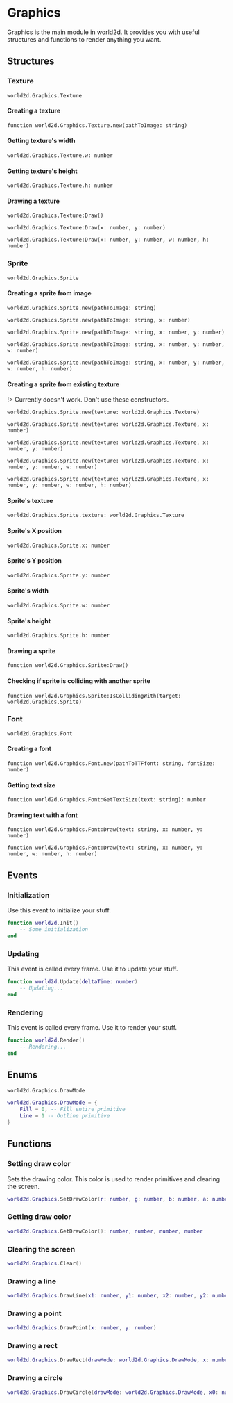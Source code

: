 # Graphics
Graphics is the main module in world2d. It provides you with useful structures and functions to render anything you want.

## Structures

### Texture
``world2d.Graphics.Texture``

#### Creating a texture
``function world2d.Graphics.Texture.new(pathToImage: string)``

#### Getting texture's width
``world2d.Graphics.Texture.w: number``

#### Getting texture's height
``world2d.Graphics.Texture.h: number``

#### Drawing a texture
``world2d.Graphics.Texture:Draw()``

``world2d.Graphics.Texture:Draw(x: number, y: number)``

``world2d.Graphics.Texture:Draw(x: number, y: number, w: number, h: number)``

### Sprite
``world2d.Graphics.Sprite``

#### Creating a sprite from image
``world2d.Graphics.Sprite.new(pathToImage: string)``

``world2d.Graphics.Sprite.new(pathToImage: string, x: number)``

``world2d.Graphics.Sprite.new(pathToImage: string, x: number, y: number)``

``world2d.Graphics.Sprite.new(pathToImage: string, x: number, y: number, w: number)``

``world2d.Graphics.Sprite.new(pathToImage: string, x: number, y: number, w: number, h: number)``

#### Creating a sprite from existing texture

!> Currently doesn't work. Don't use these constructors.

``world2d.Graphics.Sprite.new(texture: world2d.Graphics.Texture)``

``world2d.Graphics.Sprite.new(texture: world2d.Graphics.Texture, x: number)``

``world2d.Graphics.Sprite.new(texture: world2d.Graphics.Texture, x: number, y: number)``

``world2d.Graphics.Sprite.new(texture: world2d.Graphics.Texture, x: number, y: number, w: number)``

``world2d.Graphics.Sprite.new(texture: world2d.Graphics.Texture, x: number, y: number, w: number, h: number)``

#### Sprite's texture
``world2d.Graphics.Sprite.texture: world2d.Graphics.Texture``

#### Sprite's X position
``world2d.Graphics.Sprite.x: number``

#### Sprite's Y position
``world2d.Graphics.Sprite.y: number``

#### Sprite's width
``world2d.Graphics.Sprite.w: number``

#### Sprite's height
``world2d.Graphics.Sprite.h: number``

#### Drawing a sprite
``function world2d.Graphics.Sprite:Draw()``

#### Checking if sprite is colliding with another sprite
``function world2d.Graphics.Sprite:IsCollidingWith(target: world2d.Graphics.Sprite)``

### Font
``world2d.Graphics.Font``

#### Creating a font
``function world2d.Graphics.Font.new(pathToTTFfont: string, fontSize: number)``

#### Getting text size
``function world2d.Graphics.Font:GetTextSize(text: string): number``

#### Drawing text with a font
``function world2d.Graphics.Font:Draw(text: string, x: number, y: number)``

``function world2d.Graphics.Font:Draw(text: string, x: number, y: number, w: number, h: number)``

## Events

### Initialization
Use this event to initialize your stuff.

```lua
function world2d.Init()
    -- Some initialization
end
```

### Updating
This event is called every frame. Use it to update your stuff.

```lua
function world2d.Update(deltaTime: number)
    -- Updating...
end
```

### Rendering
This event is called every frame. Use it to render your stuff.

```lua
function world2d.Render()
    -- Rendering...
end
```

## Enums

``world2d.Graphics.DrawMode``
```lua
world2d.Graphics.DrawMode = {
    Fill = 0, -- Fill entire primitive
    Line = 1 -- Outline primitive
}
```

## Functions

### Setting draw color
Sets the drawing color. This color is used to render primitives and clearing the screen.

```lua
world2d.Graphics.SetDrawColor(r: number, g: number, b: number, a: number)
```

### Getting draw color
```lua
world2d.Graphics.GetDrawColor(): number, number, number, number
```

### Clearing the screen
```lua
world2d.Graphics.Clear()
```

### Drawing a line
```lua
world2d.Graphics.DrawLine(x1: number, y1: number, x2: number, y2: number)
```

### Drawing a point
```lua
world2d.Graphics.DrawPoint(x: number, y: number)
```

### Drawing a rect
```lua
world2d.Graphics.DrawRect(drawMode: world2d.Graphics.DrawMode, x: number, y: number, w: number, h: number)
```

### Drawing a circle
```lua
world2d.Graphics.DrawCircle(drawMode: world2d.Graphics.DrawMode, x0: number, y0: number, radius: number)
```